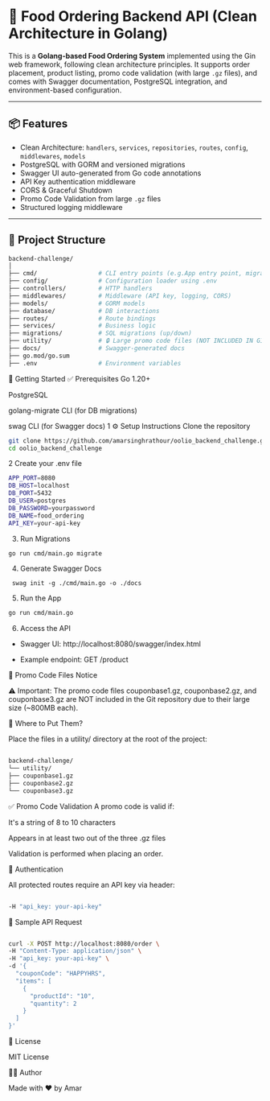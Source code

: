 # 🍔 Food Ordering Backend API (Clean Architecture in Golang)

This is a **Golang-based Food Ordering System** implemented using the Gin web framework, following clean architecture principles. It supports order placement, product listing, promo code validation (with large `.gz` files), and comes with Swagger documentation, PostgreSQL integration, and environment-based configuration.

---

## 📦 Features

- Clean Architecture: `handlers`, `services`, `repositories`, `routes`, `config`, `middlewares`, `models`
- PostgreSQL with GORM and versioned migrations
- Swagger UI auto-generated from Go code annotations
- API Key authentication middleware
- CORS & Graceful Shutdown
- Promo Code Validation from large `.gz` files
- Structured logging middleware

---

## 📁 Project Structure

```bash
backend-challenge/
│
├── cmd/                 # CLI entry points (e.g.App entry point, migration runner)
├── config/              # Configuration loader using .env
├── controllers/         # HTTP handlers
├── middlewares/         # Middleware (API key, logging, CORS)
├── models/              # GORM models
├── database/            # DB interactions
├── routes/              # Route bindings
├── services/            # Business logic
├── migrations/          # SQL migrations (up/down)
├── utility/             # 🔒 Large promo code files (NOT INCLUDED IN GIT)
├── docs/                # Swagger-generated docs
├── go.mod/go.sum
├── .env                 # Environment variables
```
🚀 Getting Started
✅ Prerequisites
Go 1.20+

PostgreSQL

golang-migrate CLI (for DB migrations)

swag CLI (for Swagger docs)
1 ⚙️ Setup Instructions
Clone the repository
```bash
git clone https://github.com/amarsinghrathour/oolio_backend_challenge.git
cd oolio_backend_challenge
```

2 Create your .env file
```bash
APP_PORT=8080
DB_HOST=localhost
DB_PORT=5432
DB_USER=postgres
DB_PASSWORD=yourpassword
DB_NAME=food_ordering
API_KEY=your-api-key
```

3. Run Migrations
```bash
go run cmd/main.go migrate
```
4. Generate Swagger Docs
````
 swag init -g ./cmd/main.go -o ./docs  
````
5. Run the App
```bash
go run cmd/main.go
```

6. Access the API
- Swagger UI: http://localhost:8080/swagger/index.html

- Example endpoint: GET /product

📂 Promo Code Files Notice

⚠️ Important:
The promo code files couponbase1.gz, couponbase2.gz, and couponbase3.gz are NOT included in the Git repository due to their large size (~800MB each).

💾 Where to Put Them?

Place the files in a utility/ directory at the root of the project:
```bash

backend-challenge/
└── utility/
├── couponbase1.gz
├── couponbase2.gz
└── couponbase3.gz

```
✅ Promo Code Validation
A promo code is valid if:

It's a string of 8 to 10 characters

Appears in at least two out of the three .gz files

Validation is performed when placing an order.

🔑 Authentication

All protected routes require an API key via header:

```bash

-H "api_key: your-api-key"
```
🧪 Sample API Request

```bash

curl -X POST http://localhost:8080/order \
-H "Content-Type: application/json" \
-H "api_key: your-api-key" \
-d '{
  "couponCode": "HAPPYHRS",
  "items": [
    {
      "productId": "10",
      "quantity": 2
    }
  ]
}'

```

📜 License

MIT License

🙋‍♂️ Author

Made with ❤️ by Amar


